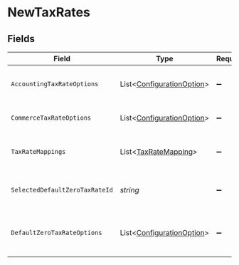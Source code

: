 # NewTaxRates


## Fields

| Field                                                                       | Type                                                                        | Required                                                                    | Description                                                                 |
| --------------------------------------------------------------------------- | --------------------------------------------------------------------------- | --------------------------------------------------------------------------- | --------------------------------------------------------------------------- |
| `AccountingTaxRateOptions`                                                  | List<[ConfigurationOption](../../Models/Components/ConfigurationOption.md)> | :heavy_minus_sign:                                                          | Array of accounting tax rate options.                                       |
| `CommerceTaxRateOptions`                                                    | List<[ConfigurationOption](../../Models/Components/ConfigurationOption.md)> | :heavy_minus_sign:                                                          | Array of tax component options.                                             |
| `TaxRateMappings`                                                           | List<[TaxRateMapping](../../Models/Components/TaxRateMapping.md)>           | :heavy_minus_sign:                                                          | Array of tax component to rate mappings.                                    |
| `SelectedDefaultZeroTaxRateId`                                              | *string*                                                                    | :heavy_minus_sign:                                                          | Default tax rate selected for sync.                                         |
| `DefaultZeroTaxRateOptions`                                                 | List<[ConfigurationOption](../../Models/Components/ConfigurationOption.md)> | :heavy_minus_sign:                                                          | Default zero tax rate selected for sync.                                    |